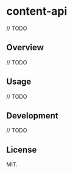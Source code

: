 # content-api

// TODO

## Overview
// TODO


## Usage

// TODO


## Development

// TODO

## License

MIT.
